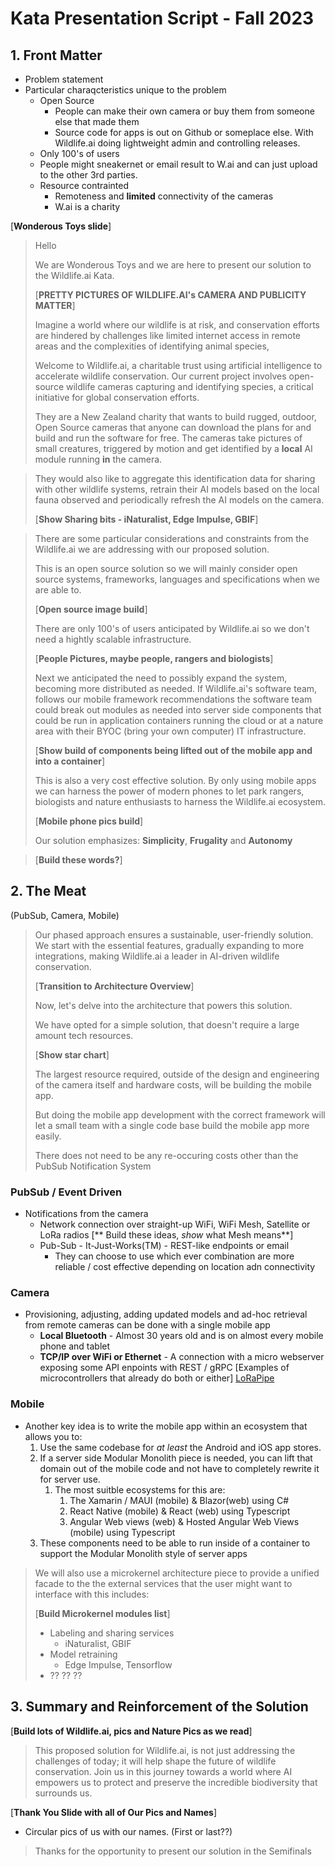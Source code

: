 # Kata Presentation Script - Fall 2023

## 1. Front Matter
- Problem statement
- Particular charaqcteristics unique to the problem
  - Open Source
    - People can make their own camera or buy them from someone else that made them
    - Source code for apps is out on Github or someplace else. With Wildlife.ai doing lightweight admin and controlling releases.
  - Only 100's of users
  - People might sneakernet or email result to W.ai and can just upload to the other 3rd parties.
  - Resource contrainted
    -  Remoteness and **limited** connectivity of the cameras
    -  W.ai is a charity

[**Wonderous Toys slide**]
>
> Hello
>
> We are Wonderous Toys and we are here to present our solution to the Wildlife.ai Kata.
>
> [**PRETTY PICTURES OF WILDLIFE.AI's CAMERA AND PUBLICITY MATTER**]
>
> Imagine a world where our wildlife is at risk, and conservation efforts are hindered by challenges like limited internet access in remote areas and the complexities of identifying animal species,
>
>Welcome to Wildlife.ai, a charitable trust using artificial intelligence to accelerate wildlife conservation. Our current project involves open-source wildlife cameras capturing and identifying species, a critical initiative for global conservation efforts.
>
> They are a New Zealand charity that wants to build rugged, outdoor, Open Source cameras that anyone can download the plans for and build and run the software for free. The cameras take pictures of small creatures, triggered by motion and get identified by a **local** AI module running **in** the camera.
>

> They would also like to aggregate this identification data for sharing with other wildlife systems, retrain their AI models based on the local fauna observed and periodically refresh the AI models on the camera.
>
>[**Show Sharing bits - iNaturalist, Edge Impulse, GBIF**]
>

>
> There are some particular considerations and constraints from the Wildlife.ai we are addressing with our proposed solution.
>
> This is an open source solution so we will mainly consider open source systems, frameworks, languages and specifications when we are able to.
>
> [**Open source image build**]
>
> There are only 100's of users anticipated by Wildlife.ai so we don't need a hightly scalable infrastructure.
>
> [**People Pictures, maybe people, rangers and biologists**]
>
> Next we anticipated the need to possibly expand the system, becoming more distributed as needed.
>If Wildlife.ai's software team, follows our mobile framework recommendations the software team could break out modules as needed into server side components that could be run in application containers running the cloud or at a nature area with their BYOC (bring your own computer) IT infrastructure.
>
>[**Show build of components being lifted out of the mobile app and into a container**]
>
> This is also a very cost effective solution. By only using mobile apps we can harness the power of modern phones to let park rangers, biologists and nature enthusiasts to harness the Wildlife.ai ecosystem.
>
> [**Mobile phone pics build**]
>
>Our solution emphasizes: **Simplicity**, **Frugality** and **Autonomy**

>[**Build these words?**]

## 2. The Meat
(PubSub, Camera, Mobile)
>Our phased approach ensures a sustainable, user-friendly solution. We start with the essential features, gradually expanding to more integrations, making Wildlife.ai a leader in AI-driven wildlife conservation.
>
>[**Transition to Architecture Overview**]
>
>Now, let's delve into the architecture that powers this solution.
>
> We have opted for a simple solution, that doesn't require a large amount tech resources.
>
> [**Show star chart**]
>
> The largest resource required, outside of the design and engineering of the camera itself and hardware costs, will be building the mobile app.
>
> But doing the mobile app development with the correct framework will let a small team with a single code base build the mobile app more easily.
>
> There does not need to be any re-occuring costs other than the PubSub Notification System

### PubSub / Event Driven
- Notifications from the camera
  - Network connection over straight-up WiFi, WiFi Mesh, Satellite or LoRa radios
  [** Build these ideas, *show* what Mesh means**]
  - Pub-Sub - It-Just-Works(TM) - REST-like endpoints or email
    - They can choose to use which ever combination are more reliable / cost effective depending on location adn connectivity

### Camera
- Provisioning, adjusting, adding updated models and ad-hoc retrieval from remote cameras can be done with a single mobile app
  - **Local Bluetooth** - Almost 30 years old and is on almost every mobile phone and tablet
  - **TCP/IP over WiFi or Ethernet** - A connection with a micro webserver exposing some API enpoints with REST / gRPC [Examples of microcontrollers that already do both or either]  [LoRaPipe](https://github.com/jgoerzen/lorapipe/blob/master/doc/lorapipe.1.md)

### Mobile
- Another key idea is to write the mobile app within an ecosystem that allows you to:
  1. Use the same codebase for *at least* the Android and iOS app stores.
  2. If a server side Modular Monolith piece is needed, you can lift that domain out of the mobile code and not have to completely rewrite it for server use.
     1. The most suitble ecosystems for this are:
        1. The Xamarin / MAUI (mobile) & Blazor(web) using C#
        2. React Native (mobile) & React (web) using Typescript
        3.  Angular Web views (web) & Hosted Angular Web Views (mobile) using Typescript
    1.  These components need to be able to run inside of a container to support the Modular Monolith style of server apps

>We will also use a microkernel architecture piece to provide a unified facade to the the external services that the user might want to interface with this includes:
>
> [**Build Microkernel modules list**]
>
> - Labeling and sharing services
>   - iNaturalist, GBIF
> - Model retraining
>   - Edge Impulse, Tensorflow
>- ?? ?? ??

## 3. Summary and Reinforcement of the Solution
[**Build lots of Wildlife.ai, pics and Nature Pics as we read**]
>
>This proposed solution for Wildlife.ai, is not just addressing the challenges of today; it will help  shape the future of wildlife conservation. Join us in this journey towards a world where AI empowers us to protect and preserve the incredible biodiversity that surrounds us.

[**Thank You Slide with all of Our Pics and Names**]

- Circular pics of us with our names. (First or last??)
> Thanks for the opportunity to present our solution in the Semifinals